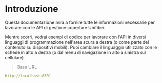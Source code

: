 # Introduzione



Questa documentazione mira a fornire tutte le informazioni necessarie per lavorare con le API di gestione coperture Unifiber.

<aside>Mentre scorri, vedrai esempi di codice per lavorare con l'API in diversi linguaggi di programmazione nell'area scura a destra (o come parte del contenuto su dispositivi mobili).
Puoi cambiare il linguaggio utilizzato con le schede in alto a destra (o dal menu di navigazione in alto a sinistra sul cellulare).</aside>

> Base URL

```yaml
http://localhost:8301
```
